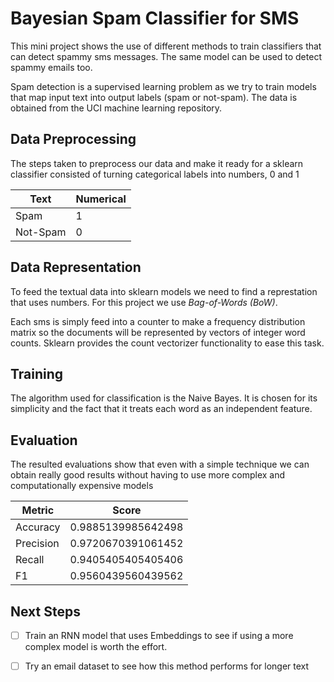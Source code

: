 # Bayesian Spam Classifier for SMS 

This mini project shows the use of different methods to train classifiers that can detect spammy sms messages. The same model can be used to detect spammy emails too.

Spam detection is a supervised learning problem as we try to train models that map input text into output labels (spam or not-spam). The data is obtained from the UCI machine learning repository. 

## Data Preprocessing

The steps taken to preprocess our data and make it ready for a sklearn classifier consisted of turning categorical labels into numbers, 0 and 1

Text | Numerical
--- | ---
Spam | 1
Not-Spam | 0

## Data Representation

To feed the textual data into sklearn models we need to find a represtation that uses numbers. For this project we use *Bag-of-Words (BoW)*. 

Each sms is simply feed into a counter to make a frequency distribution matrix so the documents will be represented by vectors of integer word counts. Sklearn provides the count vectorizer functionality to ease this task.

## Training

The algorithm used for classification is the Naive Bayes. It is chosen for its simplicity and the fact that it treats each word as an independent feature.

## Evaluation

The resulted evaluations show that even with a simple technique we can obtain really good results without having to use more complex and computationally expensive models

Metric | Score
--- | ---
Accuracy | 0.9885139985642498
Precision | 0.9720670391061452
Recall | 0.9405405405405406
F1 | 0.9560439560439562

## Next Steps

-[ ] Train an RNN model that uses Embeddings to see if using a more complex model is worth the effort.
-[ ] Try an email dataset to see how this method performs for longer text



